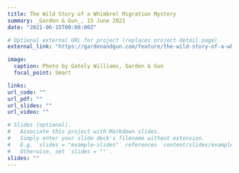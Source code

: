 ```yaml
---
title: The Wild Story of a Whimbrel Migration Mystery
summary: _Garden & Gun_, 15 June 2021
date: "2021-06-15T00:00:00Z"

# Optional external URL for project (replaces project detail page).
external_link: "https://gardenandgun.com/feature/the-wild-story-of-a-whimbrel-migration-mystery/"

image:
  caption: Photo by Gately Williams, Garden & Gun
  focal_point: Smart

links:
url_code: ""
url_pdf: ""
url_slides: ""
url_video: ""

# Slides (optional).
#   Associate this project with Markdown slides.
#   Simply enter your slide deck's filename without extension.
#   E.g. `slides = "example-slides"` references `content/slides/example-slides.md`.
#   Otherwise, set `slides = ""`.
slides: ""
---
```

